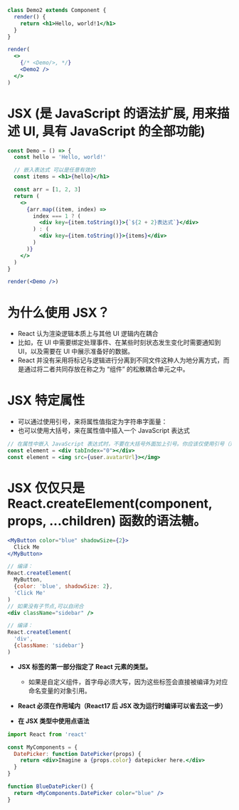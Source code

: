 ```jsx live=true noInline=true
class Demo2 extends Component {
  render() {
    return <h1>Hello, world!1</h1>
  }
}

render(
  <>
    {/* <Demo/>, */}
    <Demo2 />
  </>
)
```

# JSX (是 JavaScript 的语法扩展, 用来描述 UI, 具有 JavaScript 的全部功能)

```jsx render=true noInline=true
const Demo = () => {
  const hello = 'Hello, world!'

  // 嵌入表达式 可以是任意有效的
  const items = <h1>{hello}</h1>

  const arr = [1, 2, 3]
  return (
    <>
      {arr.map((item, index) =>
        index === 1 ? (
          <div key={item.toString()}>{`${2 + 2}表达式`}</div>
        ) : (
          <div key={item.toString()}>{items}</div>
        )
      )}
    </>
  )
}

render(<Demo />)
```

# 为什么使用 JSX？

- React 认为渲染逻辑本质上与其他 UI 逻辑内在耦合
- 比如，在 UI 中需要绑定处理事件、在某些时刻状态发生变化时需要通知到 UI，以及需要在 UI 中展示准备好的数据。
- React 并没有采用将标记与逻辑进行分离到不同文件这种人为地分离方式，而是通过将二者共同存放在称之为 “组件” 的松散耦合单元之中。

# JSX 特定属性

- 可以通过使用引号，来将属性值指定为字符串字面量：
- 也可以使用大括号，来在属性值中插入一个 JavaScript 表达式

```jsx
// 在属性中嵌入 JavaScript 表达式时，不要在大括号外面加上引号。你应该仅使用引号（对于字符串值）或大括号（对于表达式）中的一个，对于同一属性不能同时使用这两种符号。
const element = <div tabIndex="0"></div>
const element = <img src={user.avatarUrl}></img>
```

# JSX 仅仅只是 React.createElement(component, props, ...children) 函数的语法糖。

```jsx
<MyButton color="blue" shadowSize={2}>
  Click Me
</MyButton>

// 编译：
React.createElement(
  MyButton,
  {color: 'blue', shadowSize: 2},
  'Click Me'
)
// 如果没有子节点,可以自闭合
<div className="sidebar" />

// 编译：
React.createElement(
  'div',
  {className: 'sidebar'}
)
```

- **JSX 标签的第一部分指定了 React 元素的类型。**

  - 如果是自定义组件，首字母必须大写，因为这些标签会直接被编译为对应命名变量的对象引用。

- **React 必须在作用域内（React17 后 JSX 改为运行时编译可以省去这一步）**
- **在 JSX 类型中使用点语法**

```jsx
import React from 'react'

const MyComponents = {
  DatePicker: function DatePicker(props) {
    return <div>Imagine a {props.color} datepicker here.</div>
  }
}

function BlueDatePicker() {
  return <MyComponents.DatePicker color="blue" />
}
```
